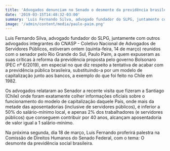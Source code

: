 ```yaml
---
title: 'Advogados denunciam no Senado o desmonte da previdência brasileira'
date: '2019-03-15T14:48:32-03:00'
summary: 'Luis Fernando Silva, advogado fundador do SLPG, juntamente com outros advogados integrantes do CNASP - Coletivo Nacional de Advogados de Servidores Públicos, estiveram ontem (quinta-feira, 14 de março) reunidos com o senador pelo Rio Grande do Sul, Paulo Paim, a quem expuseram as suas críticas à reforma da previdência proposta pelo governo Bolsonaro (PEC nº 6/2019), em especial no que diz respeito a tentativa de acabar com a previdência pública brasileira, substituindo-a por um modelo de capitalização junto aos bancos, a exemplo do que foi feito no Chile em 1982.'
image: '/admin/content/media/paulo-paim.png'
---
```


Luis Fernando Silva, advogado fundador do SLPG, juntamente com outros advogados integrantes do CNASP - Coletivo Nacional de Advogados de Servidores Públicos, estiveram ontem (quinta-feira, 14 de março) reunidos com o senador pelo Rio Grande do Sul, Paulo Paim, a quem expuseram as suas críticas à reforma da previdência proposta pelo governo Bolsonaro (PEC nº 6/2019), em especial no que diz respeito a tentativa de acabar com a previdência pública brasileira, substituindo-a por um modelo de capitalização junto aos bancos, a exemplo do que foi feito no Chile em 1982.

Os advogados relataram ao Senador a recente visita que fizeram a Santiago (Chile) onde foram exatamente colher informações oficiais sobre o funcionamento do modelo de capitalização daquele País, onde mais da metade das aposentadorias (inclusive de servidores públicos), é inferior a 50% do salário-mínimo local, e apenas 2% dos trabalhadores (e servidores públicos) que conseguem contribuir por 40 anos, alcançam aposentadoria de valor igual a 1 salário-mínimo.

Na próxima segunda, dia 18 de março, Luis Fernando proferirá palestra na Comissão de Direitos Humanos do Senado Federal, com o tema: O desmonte da previdência social brasileira.
